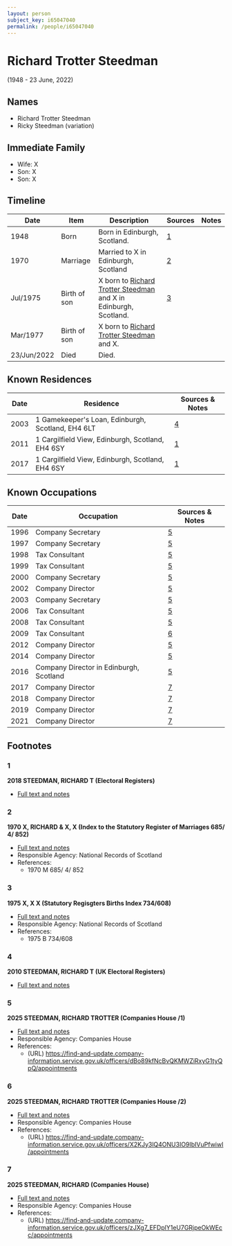 ```yaml
---
layout: person
subject_key: i65047040
permalink: /people/i65047040
---
```


# Richard Trotter Steedman
(1948 - 23 June, 2022)

## Names

* Richard Trotter Steedman
* Ricky Steedman (variation)

## Immediate Family

* Wife: X
* Son: X
* Son: X

## Timeline

Date | Item | Description | Sources | Notes
---|---|---|---|---
1948 | Born | Born in Edinburgh, Scotland. | [1](#1) | 
1970 | Marriage | Married to X in Edinburgh, Scotland | [2](#2) | 
Jul/1975 | Birth of son | X born to [Richard Trotter Steedman](./@65047040@-richard-trotter-steedman-b1948-d2022-6-23.md) and X in Edinburgh, Scotland. | [3](#3) | 
Mar/1977 | Birth of son | X born to [Richard Trotter Steedman](./@65047040@-richard-trotter-steedman-b1948-d2022-6-23.md) and X. |  | 
23/Jun/2022 | Died | Died. |  | 

## Known Residences

Date | Residence | Sources & Notes
---|---|---
2003 | 1 Gamekeeper's Loan, Edinburgh, Scotland, EH4 6LT | [4](#4)
2011 | 1 Cargilfield View, Edinburgh, Scotland, EH4 6SY | [1](#1)
2017 | 1 Cargilfield View, Edinburgh, Scotland, EH4 6SY | [1](#1)

## Known Occupations

Date | Occupation | Sources & Notes
---|---|---
1996 | Company Secretary | [5](#5)
1997 | Company Secretary | [5](#5)
1998 | Tax Consultant | [5](#5)
1999 | Tax Consultant | [5](#5)
2000 | Company Secretary | [5](#5)
2002 | Company Director | [5](#5)
2003 | Company Secretary | [5](#5)
2006 | Tax Consultant | [5](#5)
2008 | Tax Consultant | [5](#5)
2009 | Tax Consultant | [6](#6)
2012 | Company Director | [5](#5)
2014 | Company Director | [5](#5)
2016 | Company Director in Edinburgh, Scotland | [5](#5)
2017 | Company Director | [7](#7)
2018 | Company Director | [7](#7)
2019 | Company Director | [7](#7)
2021 | Company Director | [7](#7)

## Footnotes

### 1

**2018 STEEDMAN, RICHARD T (Electoral Registers)**

* [Full text and notes](../sources/@33360824@-2018-steedman,-richard-t-electoral-registers-.md)

### 2

**1970 X, RICHARD & X, X (Index to the Statutory Register of Marriages 685/ 4/ 852)**

* [Full text and notes](../sources/@13650137@-1970-steedman,-richard-&-freedman,-dorothy-index-to-the-statutory-register-of-marriages-685-4-852-.md)
* Responsible Agency: National Records of Scotland
* References: 
  * 1970 M 685/ 4/ 852

### 3

**1975 X, X X (Statutory Regisgters Births Index 734/608)**

* [Full text and notes](../sources/@53264978@-1975-steedman,-russell-trotter-statutory-regisgters-births-index-734-608-.md)
* Responsible Agency: National Records of Scotland
* References: 
  * 1975 B 734/608

### 4

**2010 STEEDMAN, RICHARD T (UK Electoral Registers)**

* [Full text and notes](../sources/@22759387@-2010-steedman,-richard-t-uk-electoral-registers-.md)

### 5

**2025 STEEDMAN, RICHARD TROTTER (Companies House /1)**

* [Full text and notes](../sources/@56761204@-2025-steedman,-richard-trotter-companies-house-1-.md)
* Responsible Agency: Companies House
* References: 
  * (URL) https://find-and-update.company-information.service.gov.uk/officers/dBo89kfNcBvQKMWZiRxyG1tyQpQ/appointments

### 6

**2025 STEEDMAN, RICHARD TROTTER (Companies House /2)**

* [Full text and notes](../sources/@5084489@-2025-steedman,-richard-trotter-companies-house-2-.md)
* Responsible Agency: Companies House
* References: 
  * (URL) https://find-and-update.company-information.service.gov.uk/officers/X2KJy3lQ4ONU3IO9IbIVuPfwiwI/appointments

### 7

**2025 STEEDMAN, RICHARD (Companies House)**

* [Full text and notes](../sources/@25862052@-2025-steedman,-richard-companies-house-.md)
* Responsible Agency: Companies House
* References: 
  * (URL) https://find-and-update.company-information.service.gov.uk/officers/zJXg7_EFDplY1eU7GRjpeOkWEcc/appointments

